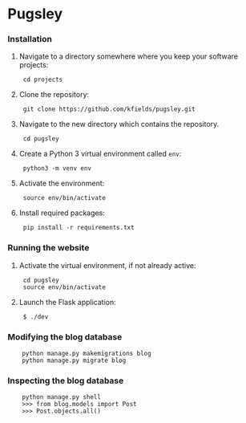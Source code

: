# Pugsley

### Installation

1. Navigate to a directory somewhere where you keep your software projects:

        cd projects

2. Clone the repository:

        git clone https://github.com/kfields/pugsley.git
        
3. Navigate to the new directory which contains the repository.

        cd pugsley

4. Create a Python 3 virtual environment called `env`:

        python3 -m venv env
        
5. Activate the environment:

        source env/bin/activate
        
6. Install required packages:

        pip install -r requirements.txt


### Running the website

1. Activate the virtual environment, if not already active:

        cd pugsley
        source env/bin/activate
        
2. Launch the Flask application:

        $ ./dev

### Modifying the blog database
        python manage.py makemigrations blog
        python manage.py migrate blog

### Inspecting the blog database
        python manage.py shell
        >>> from blog.models import Post
        >>> Post.objects.all()